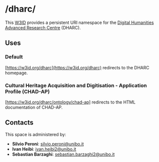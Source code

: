 # /dharc/
This [W3ID](https://w3id.org) provides a persistent URI namespace for the [Digital Humanities Advanced Research Centre](https://centri.unibo.it/dharc/en) (DHARC).

## Uses

### Default
[https://w3id.org/dharc](https://w3id.org/dharc) redirects to the DHARC homepage.

### Cultural Heritage Acquisition and Digitisation - Application Profile (CHAD-AP)
[https://w3id.org/dharc/ontology/chad-ap] redirects to the HTML documentation of CHAD-AP.

## Contacts
This space is administered by:
- **Silvio Peroni**: [silvio.peroni@unibo.it](mailto:silvio.peroni@unibo.it)
- **Ivan Heibi**: [ivan.heibi2@unibo.it](mailto:ivan.heibi2@unibo.it)
- **Sebastian Barzaghi**: [sebastian.barzaghi2@unibo.it](mailto:sebastian.barzaghi2@unibo.it)
